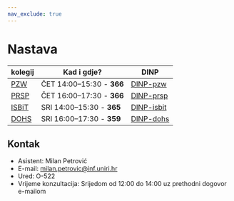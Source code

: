 ```yaml
---
nav_exclude: true
---
```


# Nastava 

| kolegij  |    Kad i gdje?       |    DINP        |
| ------ | -------------- | --------------------- |
| [PZW](../pzw-start) | ČET 14:00–15:30 - **366** | [DINP-pzw](https://www.inf.uniri.hr/images/nastava/izvedbeni/2022_2023/PDS/3_godina/DINP_PW_2022_2023.pdf) | 
| [PRSP](../prsp-start) | ČET 16:00–17:30 - **366** | [DINP-prsp](https://www.inf.uniri.hr/images/nastava/izvedbeni/2022_2023/PDS/3_godina/DINP_PRSP_2022_2023.pdf) | 
| [ISBiT](../isbit-start) | SRI 14:00–15:30 - **365** | [DINP-isbit](https://www.inf.uniri.hr/images/nastava/izvedbeni/2022_2023/DS/1_godina/DINP_ISBT_2022_2023.pdf) | 
| [DOHS](../dohs-start) |SRI 16:00–17:30 - **359** | [DINP-dohs](https://www.inf.uniri.hr/images/nastava/izvedbeni/2022_2023/DS/1_godina/DINP_ISBT_2022_2023.pdf) | 


## Kontak

- Asistent: Milan Petrović
- E-mail: milan.petrovic@inf.uniri.hr
- Ured: O-522
- Vrijeme konzultacija: Srijedom od 12:00 do 14:00 uz prethodni dogovor e-mailom